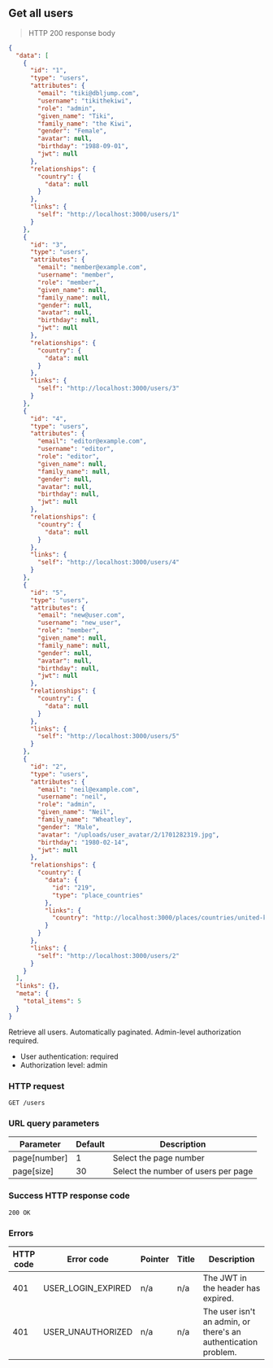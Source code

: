 ## Get all users

> HTTP 200 response body

```JSON
{
  "data": [
    {
      "id": "1",
      "type": "users",
      "attributes": {
        "email": "tiki@dbljump.com",
        "username": "tikithekiwi",
        "role": "admin",
        "given_name": "Tiki",
        "family_name": "the Kiwi",
        "gender": "Female",
        "avatar": null,
        "birthday": "1988-09-01",
        "jwt": null
      },
      "relationships": {
        "country": {
          "data": null
        }
      },
      "links": {
        "self": "http://localhost:3000/users/1"
      }
    },
    {
      "id": "3",
      "type": "users",
      "attributes": {
        "email": "member@example.com",
        "username": "member",
        "role": "member",
        "given_name": null,
        "family_name": null,
        "gender": null,
        "avatar": null,
        "birthday": null,
        "jwt": null
      },
      "relationships": {
        "country": {
          "data": null
        }
      },
      "links": {
        "self": "http://localhost:3000/users/3"
      }
    },
    {
      "id": "4",
      "type": "users",
      "attributes": {
        "email": "editor@example.com",
        "username": "editor",
        "role": "editor",
        "given_name": null,
        "family_name": null,
        "gender": null,
        "avatar": null,
        "birthday": null,
        "jwt": null
      },
      "relationships": {
        "country": {
          "data": null
        }
      },
      "links": {
        "self": "http://localhost:3000/users/4"
      }
    },
    {
      "id": "5",
      "type": "users",
      "attributes": {
        "email": "new@user.com",
        "username": "new_user",
        "role": "member",
        "given_name": null,
        "family_name": null,
        "gender": null,
        "avatar": null,
        "birthday": null,
        "jwt": null
      },
      "relationships": {
        "country": {
          "data": null
        }
      },
      "links": {
        "self": "http://localhost:3000/users/5"
      }
    },
    {
      "id": "2",
      "type": "users",
      "attributes": {
        "email": "neil@example.com",
        "username": "neil",
        "role": "admin",
        "given_name": "Neil",
        "family_name": "Wheatley",
        "gender": "Male",
        "avatar": "/uploads/user_avatar/2/1701282319.jpg",
        "birthday": "1980-02-14",
        "jwt": null
      },
      "relationships": {
        "country": {
          "data": {
            "id": "219",
            "type": "place_countries"
          },
          "links": {
            "country": "http://localhost:3000/places/countries/united-kingdom"
          }
        }
      },
      "links": {
        "self": "http://localhost:3000/users/2"
      }
    }
  ],
  "links": {},
  "meta": {
    "total_items": 5
  }
}
```

Retrieve all users. Automatically paginated. Admin-level authorization required.

* User authentication: required
* Authorization level: admin

### HTTP request

`GET /users`

### URL query parameters

Parameter | Default | Description
--------- | ------- | -----------
page[number] | 1 | Select the page number
page[size] | 30 | Select the number of users per page

### Success HTTP response code

`200 OK`

### Errors

HTTP code | Error code | Pointer | Title | Description
--------- | ---------- | ------- | ----- | -----------
401 | USER_LOGIN_EXPIRED | n/a | n/a | The JWT in the header has expired.
401 | USER_UNAUTHORIZED | n/a | n/a | The user isn't an admin, or there's an authentication problem.
